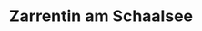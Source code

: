 ---
title: Zarrentin am Schaalsee
url: /zarrentin-am-schaalsee/
latitude: 53.548
longitude: 10.92
---